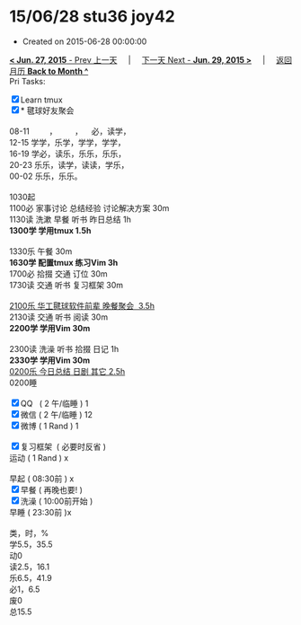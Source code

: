 # 15/06/28 stu36 joy42

- Created on 2015-06-28 00:00:00

[**< Jun. 27, 2015** - Prev 上一天](/lifelogs/2015/06/d27.md) &nbsp; &nbsp; | &nbsp; &nbsp; [下一天 Next - **Jun. 29, 2015 >**](/lifelogs/2015/06/d29.md) &nbsp; &nbsp; |  &nbsp; &nbsp; [返回月历 **Back to Month ^**](/lifelogs/2015/06/index.md)
<br/>Pri Tasks:</strong></div><div><input type="checkbox" checked="true" />Learn tmux</div><div><input type="checkbox" checked="true" />* 毽球好友聚会</div><div><br clear="none"/></div><div>08-11         ，        ，    必，读学，</div><div>12-15 学学，乐学，学学，学学，</div><div>16-19 学必，读乐，乐乐，乐乐，</div><div>20-23 乐乐，读学，读读，学乐，</div><div>00-02 乐乐，乐乐。</div><div><br clear="none"/></div><div>1030起</div><div>1100必 家事讨论 总结经验 讨论解决方案 30m</div><div>1130读 洗漱 早餐 听书 昨日总结 1h</div><div><strong>1300学 学用tmux 1.5h</strong></div><div><br clear="none"/></div><div>1330乐 午餐 30m</div><div><strong>1630学 配置tmux 练习Vim 3h</strong></div><div>1700必 拾掇 交通 订位 30m</div><div>1730读 交通 听书 复习框架 30m</div><div><br/></div><div><u>2100乐 华工毽球软件前辈 晚餐聚会  3.5h</u></div><div>2130读 交通 听书 阅读 30m</div><div><b>2200学 学用Vim 30m</b></div><div><br clear="none"/></div><div>2300读 洗澡 听书 拾掇 日记 1h</div><div><b>2330学 学用Vim 30m</b></div><div><u>0200乐 今日总结 日剧 其它 2.5h</u></div><div>0200睡</div><div><br clear="none"/></div><div><input type="checkbox" checked="true" />QQ   ( 2 午/临睡 ) 1</div><div><input type="checkbox" checked="true" />微信 ( 2 午/临睡 ) 12</div><div><input type="checkbox" checked="true" />微博 ( 1 Rand ) 1</div><div><br/></div><div><input type="checkbox" checked="true" />复习框架  ( 必要时反省 ) </div><div><en-todo/>运动 ( 1 Rand ) x</div><div><br/></div><div><en-todo/>早起 ( 08:30前 ) x</div><div><input type="checkbox" checked="true" />早餐 ( 再晚也要! )</div><div><input type="checkbox" checked="true" />洗澡 ( 10:00前开始 )<br/></div><div><en-todo/>早睡 ( 23:30前 )x</div><div><br clear="none"/></div><div>类，时，%</div><div>学5.5，35.5</div><div>动0</div><div>读2.5，16.1</div><div>乐6.5，41.9</div><div>必1，6.5<br clear="none"/>废0<br clear="none"/>总15.5</div>
